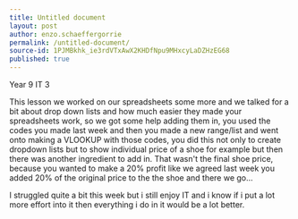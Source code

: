 ```yaml
---
title: Untitled document
layout: post
author: enzo.schaeffergorrie
permalink: /untitled-document/
source-id: 1PJMBkhk_ie3rdVTxAwX2KHDfNpu9MHxcyLaDZHzEG68
published: true
---
```

Year 9 IT 3

This lesson we worked on our spreadsheets some more and we talked for a bit about drop down lists and how much easier they made your spreadsheets work, so we got some help adding them in, you used the codes you made last week and then you made a new range/list and went onto making a VLOOKUP with those codes, you did this not only to create dropdown lists but to show individual price of a shoe for example but then there was another ingredient to add in. That wasn't the final shoe price, because you wanted to make a 20% profit like we agreed last week you added 20% of the original price to the the shoe and there we go…

I struggled quite a bit this week but i still enjoy IT and i know if i put a lot more effort into it then everything i do in it would be a lot better.

